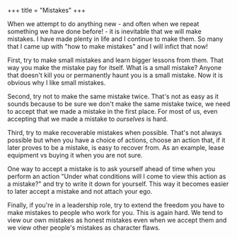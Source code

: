 +++
title = "Mistakes"
+++

When we attempt to do anything new - and often when we repeat something we have done before! - it is inevitable that we will make mistakes. I have made plenty in life and I continue to make them. So many that I came up with "how to make mistakes" and I will infict that now!

First, try to make small mistakes and learn bigger lessons from them. That way you make the mistake pay for itself. What is a small mistake? Anyone that doesn't kill you or permanently haunt you is a small mistake. Now it is obvious why I like small mistakes.

Second, try not to make the same mistake twice. That's not as easy as it sounds because to be sure we don't make the same mistake twice, we need to accept that we made a mistake in the first place. For most of us, even accepting that we made a mistake to _ourselves_ is hard.

Third, try to make recoverable mistakes when possible. That's not always possible but when you have a choice of actions, choose an action that, if it later proves to be a mistake, is easy to recover from. As an example, lease equipment vs buying it when you are not sure.

One way to accept a mistake is to ask yourself ahead of time when you perform an action "Under what conditions will I come to view this action as a mistake?" and try to write it down for yourself. This way it becomes easier to later accept a mistake and not attach your ego.

Finally, if you're in a leadership role, try to extend the freedom you have to make mistakes to people who work for you. This is again hard. We tend to view our own mistakes as honest mistakes even when we accept them and we view other people's mistakes as character flaws.
